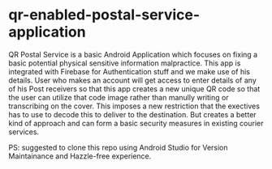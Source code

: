 # qr-enabled-postal-service-application
QR Postal Service is a basic Android Application which focuses on fixing a basic potential physical sensitive information malpractice. 
This app is integrated with Firebase for Authentication stuff and we make use of his details. User who makes an account will get access to
enter details of any of his Post receivers so that this app creates a new unique QR code so that the user can utilize that code image rather 
than manully writing or transcribing on the cover. 
This imposes a new restriction that the exectives has to use to decode this to deliver to the destination. But creates a better kind of 
approach and can form a basic security measures in existing courier services.

PS: suggested to clone this repo using Android Studio for Version Maintainance and Hazzle-free experience.
